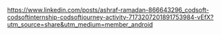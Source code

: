 https://www.linkedin.com/posts/ashraf-ramadan-866643296_codsoft-codsoftinternship-codsoftjourney-activity-7173207201891753984-vEfX?utm_source=share&utm_medium=member_android
